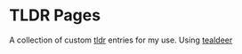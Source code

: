 # TLDR Pages

A collection of custom [tldr](https://tldr.sh/) entries for my use. Using [tealdeer](https://tealdeer-rs.github.io/tealdeer/intro.html)

